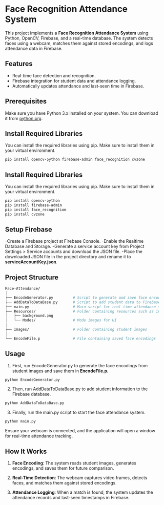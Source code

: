 # Face Recognition Attendance System

This project implements a **Face Recognition Attendance System** using Python, OpenCV, Firebase, and a real-time database. The system detects faces using a webcam, matches them against stored encodings, and logs attendance data in Firebase.

## Features

- Real-time face detection and recognition.
- Firebase integration for student data and attendance logging.
- Automatically updates attendance and last-seen time in Firebase.

## Prerequisites

Make sure you have Python 3.x installed on your system. You can download it from [python.org](https://www.python.org/downloads/).

## Install Required Libraries

You can install the required libraries using pip. Make sure to install them in your virtual environment.

```bash
pip install opencv-python firebase-admin face_recognition cvzone
```

## Install Required Libraries

You can install the required libraries using pip. Make sure to install them in your virtual environment.

```bash
pip install opencv-python
pip install firebase-admin
pip install face_recognition
pip install cvzone
```

## Setup Firebase

-Create a Firebase project at Firebase Console.
-Enable the Realtime Database and Storage.
-Generate a service account key from Project Settings > Service accounts and download the JSON file.
-Place the downloaded JSON file in the project directory and rename it to **serviceAccountKey.json**.

## Project Structure

```bash
Face-Attendance/
│
├── EncodeGenerator.py         # Script to generate and save face encodings
├── AddDataToDataBase.py       # Script to add student data to Firebase
├── main.py                    # Main script for real-time attendance system
├── Resources/                 # Folder containing resources such as images
│   ├── background.png
│   └── Modes/                 # Mode images for UI
│
├── Images/                    # Folder containing student images
│
└── EncodeFile.p               # File containing saved face encodings
```

## Usage
1. First, run EncodeGenerator.py to generate the face encodings from student images and save them in **EncodeFile.p**.

```bash
python EncodeGenerator.py
```
2. Then, run AddDataToDataBase.py to add student information to the Firebase database.

```bash
python AddDataToDataBase.py
```

3. Finally, run the main.py script to start the face attendance system.

```bash
python main.py
```
Ensure your webcam is connected, and the application will open a window for real-time attendance tracking.

## How It Works

1. **Face Encoding**: The system reads student images, generates encodings, and saves them for future comparison.

2. **Real-Time Detection**: The webcam captures video frames, detects faces, and matches them against stored encodings.
   
3. **Attendance Logging**: When a match is found, the system updates the attendance records and last-seen timestamps in Firebase.






